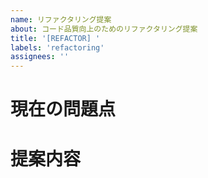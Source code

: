 ```yaml
---
name: リファクタリング提案
about: コード品質向上のためのリファクタリング提案
title: '[REFACTOR] '
labels: 'refactoring'
assignees: ''
---
```


# 現在の問題点
<!-- 現在のコードの何が問題なのか、どのような技術的負債があるかを説明してください -->

# 提案内容
<!-- どのようなリファクタリングを提案するのか、具体的に説明してください -->
